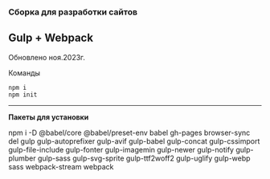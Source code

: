 ### Сборка для разработки сайтов
## Gulp + Webpack
Обновлено ноя.2023г.

Команды

```
npm i
npm init

```

---

**Пакеты для установки**

npm i -D @babel/core @babel/preset-env babel gh-pages browser-sync del gulp gulp-autoprefixer gulp-avif gulp-babel gulp-concat gulp-cssimport gulp-file-include gulp-fonter gulp-imagemin gulp-newer gulp-notify gulp-plumber gulp-sass gulp-svg-sprite gulp-ttf2woff2 gulp-uglify gulp-webp sass webpack-stream webpack